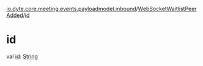 [io.dyte.core.meeting.events.payloadmodel.inbound](../index.md)/[WebSocketWaitlistPeerAdded](index.md)/[id](id.md)

# id


val [id](id.md): [String](https://kotlinlang.org/api/latest/jvm/stdlib/kotlin/-string/index.html)
